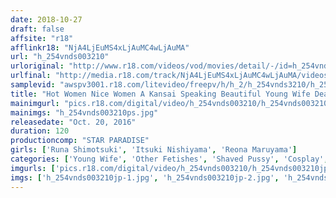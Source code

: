 ```yaml
---
date: 2018-10-27
draft: false
affsite: "r18"
afflinkr18: "NjA4LjEuMS4xLjAuMC4wLjAuMA"
url: "h_254vnds003210"
urloriginal: "http://www.r18.com/videos/vod/movies/detail/-/id=h_254vnds003210"
urlfinal: "http://media.r18.com/track/NjA4LjEuMS4xLjAuMC4wLjAuMA/videos/vod/movies/detail/-/id=h_254vnds003210"
samplevid: "awspv3001.r18.com/litevideo/freepv/h/h_2/h_254vnds3210/h_254vnds3210_dmb_w.mp4"
title: "Hot Women Nice Women A Kansai Speaking Beautiful Young Wife Dear Wife, We've Assembled Former Bad Girls To Real Life Gal Girls, And Neat And Clean Housewives, All For Fucking And Sucking Fun!"
mainimgurl: "pics.r18.com/digital/video/h_254vnds003210/h_254vnds003210ps.jpg"
mainimgs: "h_254vnds003210ps.jpg"
releasedate: "Oct. 20, 2016"
duration: 120
productioncomp: "STAR PARADISE"
girls: ['Runa Shimotsuki', 'Itsuki Nishiyama', 'Reona Maruyama']
categories: ['Young Wife', 'Other Fetishes', 'Shaved Pussy', 'Cosplay', 'Gonzo', 'Hi-Def']
imgurls: ['pics.r18.com/digital/video/h_254vnds003210/h_254vnds003210jp-1.jpg', 'pics.r18.com/digital/video/h_254vnds003210/h_254vnds003210jp-2.jpg', 'pics.r18.com/digital/video/h_254vnds003210/h_254vnds003210jp-3.jpg', 'pics.r18.com/digital/video/h_254vnds003210/h_254vnds003210jp-4.jpg', 'pics.r18.com/digital/video/h_254vnds003210/h_254vnds003210jp-5.jpg', 'pics.r18.com/digital/video/h_254vnds003210/h_254vnds003210jp-6.jpg', 'pics.r18.com/digital/video/h_254vnds003210/h_254vnds003210jp-7.jpg', 'pics.r18.com/digital/video/h_254vnds003210/h_254vnds003210jp-8.jpg', 'pics.r18.com/digital/video/h_254vnds003210/h_254vnds003210jp-9.jpg', 'pics.r18.com/digital/video/h_254vnds003210/h_254vnds003210jp-10.jpg', 'pics.r18.com/digital/video/h_254vnds003210/h_254vnds003210jp-11.jpg', 'pics.r18.com/digital/video/h_254vnds003210/h_254vnds003210jp-12.jpg', 'pics.r18.com/digital/video/h_254vnds003210/h_254vnds003210jp-13.jpg', 'pics.r18.com/digital/video/h_254vnds003210/h_254vnds003210jp-14.jpg', 'pics.r18.com/digital/video/h_254vnds003210/h_254vnds003210jp-15.jpg', 'pics.r18.com/digital/video/h_254vnds003210/h_254vnds003210jp-16.jpg', 'pics.r18.com/digital/video/h_254vnds003210/h_254vnds003210jp-17.jpg', 'pics.r18.com/digital/video/h_254vnds003210/h_254vnds003210jp-18.jpg', 'pics.r18.com/digital/video/h_254vnds003210/h_254vnds003210jp-19.jpg', 'pics.r18.com/digital/video/h_254vnds003210/h_254vnds003210jp-20.jpg']
imgs: ['h_254vnds003210jp-1.jpg', 'h_254vnds003210jp-2.jpg', 'h_254vnds003210jp-3.jpg', 'h_254vnds003210jp-4.jpg', 'h_254vnds003210jp-5.jpg', 'h_254vnds003210jp-6.jpg', 'h_254vnds003210jp-7.jpg', 'h_254vnds003210jp-8.jpg', 'h_254vnds003210jp-9.jpg', 'h_254vnds003210jp-10.jpg', 'h_254vnds003210jp-11.jpg', 'h_254vnds003210jp-12.jpg', 'h_254vnds003210jp-13.jpg', 'h_254vnds003210jp-14.jpg', 'h_254vnds003210jp-15.jpg', 'h_254vnds003210jp-16.jpg', 'h_254vnds003210jp-17.jpg', 'h_254vnds003210jp-18.jpg', 'h_254vnds003210jp-19.jpg', 'h_254vnds003210jp-20.jpg']
---
```


